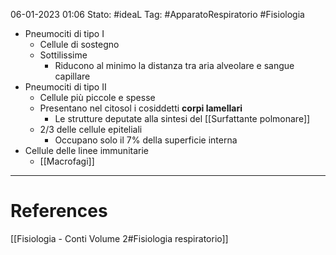 06-01-2023 01:06
Stato: #ideaL 
Tag: #ApparatoRespiratorio #Fisiologia 

- Pneumociti di tipo I
    - Cellule di sostegno
    - Sottilissime
        - Riducono al minimo la distanza tra aria alveolare e sangue capillare
- Pneumociti di tipo II
    - Cellule più piccole e spesse
    - Presentano nel citosol i cosiddetti **corpi lamellari**
        - Le strutture deputate alla sintesi del [[Surfattante polmonare]]
    - 2/3 delle cellule epiteliali
        - Occupano solo il 7% della superficie interna
- Cellule delle linee immunitarie
    - [[Macrofagi]]
---
# References 
[[Fisiologia  - Conti Volume 2#Fisiologia respiratorio]]
